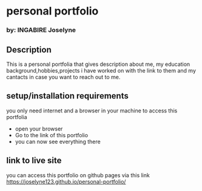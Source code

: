 # personal portfolio
### by: INGABIRE Joselyne
## Description
This is a personal portfolia that gives description about me, my  education background,hobbies,projects i have worked on with the link to them and my cantacts in case you want to reach out to me.
## setup/installation requirements
you only need internet and a browser in your machine to access this portfolia
* open your browser
* Go to the link of this portfolio
* you can now see everything there
## link to live site
you can access this portfolio on github pages via this link
https://joselyne123.github.io/personal-portfolio/